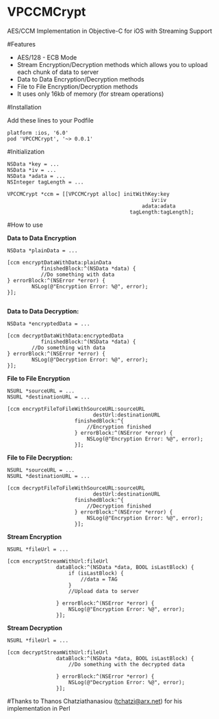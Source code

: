 VPCCMCrypt
==========


AES/CCM Implementation in Objective-C for iOS with Streaming Support

#Features

- AES/128 - ECB Mode
- Stream Encryption/Decryption methods which allows you to upload each chunk of data to server
- Data to Data Encryption/Decryption methods
- File to File Encryption/Decryption methods
- It uses only 16kb of memory (for stream operations)

#Installation

Add these lines to your Podfile
```
platform :ios, '6.0'
pod 'VPCCMCrypt', '~> 0.0.1'
```

#Initialization

```
NSData *key = ...
NSData *iv = ...
NSData *adata = ...
NSInteger tagLength = ...

VPCCMCrypt *ccm = [[VPCCMCrypt alloc] initWithKey:key
                                               iv:iv
                                            adata:adata
                                        tagLength:tagLength];
```
#How to use

**Data to Data Encryption**

```
NSData *plainData = ...

[ccm encryptDataWithData:plainData 
           finishedBlock:^(NSData *data) {
           //Do something with data
} errorBlock:^(NSError *error) {
        NSLog(@"Encryption Error: %@", error);
}];


```
**Data to Data Decryption:**
```
NSData *encryptedData = ...

[ccm decryptDataWithData:encryptedData 
           finishedBlock:^(NSData *data) {
        //Do something with data
} errorBlock:^(NSError *error) {
        NSLog(@"Decryption Error: %@", error);
}];
```
**File to File Encryption**

```
NSURL *sourceURL = ...
NSURL *destinationURL = ...

[ccm encryptFileToFileWithSourceURL:sourceURL
                            destUrl:destinationURL
                      finishedBlock:^{
                          //Encryption finished
                      } errorBlock:^(NSError *error) {
                          NSLog(@"Encryption Error: %@", error);
                      }];
```
**File to File Decryption:**

```
NSURL *sourceURL = ...
NSURL *destinationURL = ...

[ccm decryptFileToFileWithSourceURL:sourceURL
                            destUrl:destinationURL
                      finishedBlock:^{
                          //Decryption finished
                      } errorBlock:^(NSError *error) {
                          NSLog(@"Encryption Error: %@", error);
                      }];
```

**Stream Encryption**

```
NSURL *fileUrl = ...

[ccm encryptStreamWithUrl:fileUrl
                dataBlock:^(NSData *data, BOOL isLastBlock) {
                    if (isLastBlock) {
                        //data = TAG
                    }
                    //Upload data to server
                    
                } errorBlock:^(NSError *error) {
                    NSLog(@"Encryption Error: %@", error);
                }];
```

**Stream Decryption**

```
NSURL *fileUrl = ...

[ccm decryptStreamWithUrl:fileUrl
                dataBlock:^(NSData *data, BOOL isLastBlock) {
                    //Do something with the decrypted data
                    
                } errorBlock:^(NSError *error) {
                    NSLog(@"Decryption Error: %@", error);
                }];
```

#Thanks
to Thanos Chatziathanasiou (tchatzi@arx.net) for his implementation in Perl
